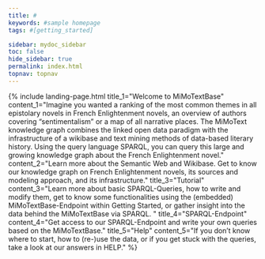 ```yaml
---
title: #
keywords: #sample homepage
tags: #[getting_started]

sidebar: mydoc_sidebar
toc: false
hide_sidebar: true
permalink: index.html
topnav: topnav
---
```


{% include landing-page.html title_1="Welcome to MiMoTextBase" content_1="Imagine you wanted a ranking of the most common themes in all epistolary novels in French Enlightenment novels, an overview of authors covering “sentimentalism” or a map of all narrative places. The MiMoText knowledge graph combines the linked open data paradigm with the infrastructure of a wikibase and text mining methods of data-based literary history. Using the query language SPARQL, you can query this large and growing knowledge graph about the French Enlightenment novel." content_2="Learn more about the Semantic Web and Wikibase. Get to know our knowledge graph on French Enlightenment novels, its sources and modeling approach, and its infrastructure." title_3="Tutorial" content_3="Learn more about basic SPARQL-Queries, how to write and modify them, get to know some functionalities using the (embedded) MiMoTextBase-Endpoint within Getting Started, or gather insight into the data behind the MiMoTextBase via SPARQL.
" title_4="SPARQL-Endpoint" content_4="Get access to our SPARQL-Endpoint and write your own queries based on the MiMoTextBase." title_5="Help" content_5="If you don’t know where to start, how to (re-)use the data, or if you get stuck with the queries, take a look at our answers in HELP." %}
